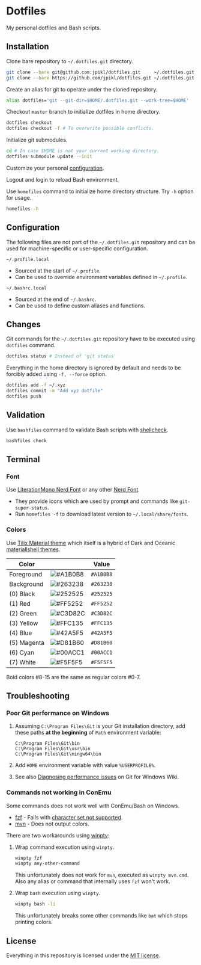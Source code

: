 # Dotfiles

My personal dotfiles and Bash scripts.

## Installation

Clone bare repository to `~/.dotfiles.git` directory.

```bash
git clone --bare git@github.com:jpikl/dotfiles.git     ~/.dotfiles.git # SSH
git clone --bare https://github.com/jpikl/dotfiles.git ~/.dotfiles.git # HTTPS
```

Create an alias for git to operate under the cloned repository.

```bash
alias dotfiles='git --git-dir=$HOME/.dotfiles.git --work-tree=$HOME'
```

Checkout `master` branch to initialize dotfiles in home directory.

```bash
dotfiles checkout
dotfiles checkout -f # To overwrite possible conflicts.
```

Initialize git submodules.

```bash
cd # In case $HOME is not your current working directory.
dotfiles submodule update --init
```

Customize your personal [configuration](#configuration).

Logout and login to reload Bash environment.

Use `homefiles` command to initialize home directory structure.
Try `-h` option for usage.

```bash
homefiles -h
```

## Configuration

The following files are not part of the `~/.dotfiles.git` repository and
can be used for machine-specific or user-specific configuration.

`~/.profile.local`

- Sourced at the start of `~/.profile`.
- Can be used to override environment variables defined in `~/.profile`.

`~/.bashrc.local`

- Sourced at the end of `~/.bashrc`.
- Can be used to define custom aliases and functions.

## Changes

Git commands for the `~/.dotfiles.git` repository have to be executed
using `dotfiles` command.

```bash
dotfiles status # Instead of 'git status'
```

Everything in the home directory is ignored by default and
needs to be  forcibly added using `-f, --force` option.

```bash
dotfiles add -f ~/.xyz
dotfiles commit -m "Add xyz dotfile"
dotfiles push
```

## Validation

Use `bashfiles` command to validate Bash scripts with [shellcheck](https://shellcheck.net).

```bash
bashfiles check
```

## Terminal

### Font

Use [LiterationMono Nerd Font](https://github.com/ryanoasis/nerd-fonts/tree/master/patched-fonts/LiberationMono)
or any other [Nerd Font](https://www.nerdfonts.com).

- They provide icons which are used by prompt and commands like `git-super-status`.
- Run `homefiles -f` to download latest version to `~/.local/share/fonts`.

### Colors

Use [Tilix Material theme](https://github.com/gnunn1/tilix/blob/master/data/schemes/material.json)
which itself is a hybrid of Dark and Oceanic [materiallshell themes](https://materialshell.carloscuesta.me).

| Color       |                                                          | Value     |
| ----------- | -------------------------------------------------------- | --------- |
| Foreground  | ![#A1B0B8](https://placehold.it/16/A1B0B8/000000?text=+) | `#A1B0B8` |
| Background  | ![#263238](https://placehold.it/16/263238/000000?text=+) | `#263238` |
| (0) Black   | ![#252525](https://placehold.it/16/252525/000000?text=+) | `#252525` |
| (1) Red     | ![#FF5252](https://placehold.it/16/FF5252/000000?text=+) | `#FF5252` |
| (2) Green   | ![#C3D82C](https://placehold.it/16/C3D82C/000000?text=+) | `#C3D82C` |
| (3) Yellow  | ![#FFC135](https://placehold.it/16/FFC135/000000?text=+) | `#FFC135` |
| (4) Blue    | ![#42A5F5](https://placehold.it/16/42A5F5/000000?text=+) | `#42A5F5` |
| (5) Magenta | ![#D81B60](https://placehold.it/16/D81B60/000000?text=+) | `#D81B60` |
| (6) Cyan    | ![#00ACC1](https://placehold.it/16/00ACC1/000000?text=+) | `#00ACC1` |
| (7) White   | ![#F5F5F5](https://placehold.it/16/F5F5F5/000000?text=+) | `#F5F5F5` |

Bold colors #8-15 are the same as regular colors #0-7.

## Troubleshooting

### Poor Git performance on Windows

1. Assuming `C:\Program Files\Git` is your Git installation directory,
   add these paths **at the beginning** of `Path` environment variable:

   ```text
   C:\Program Files\Git\bin
   C:\Program Files\Git\usr\bin
   C:\Program Files\Git\mingw64\bin
   ```

2. Add `HOME` environment variable with value `%USERPROFILE%`.
3. See also [Diagnosing performance issues](https://github.com/git-for-windows/git/wiki/Diagnosing-performance-issues) on Git for Windows Wiki.

### Commands not working in ConEmu

Some commands does not work well with ConEmu/Bash on Windows.

- [fzf](https://github.com/junegunn/fzf) - Fails with [character set not supported](https://github.com/junegunn/fzf/issues/963).
- [mvn](https://maven.apache.org) - Does not output colors.

There are two workarounds using [winpty](https://github.com/rprichard/winpty):

1. Wrap command execution using `winpty`.

   ```bash
   winpty fzf
   winpty any-other-command
   ```

   This unfortunately does not work for `mvn`, executed as `winpty mvn.cmd`.
   Also any alias or command that internally uses `fzf` won't work.

2. Wrap `bash` execution using `winpty`.

    ```bash
   winpty bash -li
   ```

   This unfortunately breaks some other commands like `bat` which
   stops printing colors.

## License

Everything in this repository is licensed under the [MIT license](LICENSE.md).
